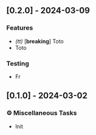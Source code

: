 ## [0.2.0] - 2024-03-09

### Features

- *(tt)* [**breaking**] Toto
- Toto

### Testing

- Fr

## [0.1.0] - 2024-03-02

### ⚙️ Miscellaneous Tasks

- Init

<!-- generated by git-cliff -->
